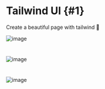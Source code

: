 # Tailwind UI {#1}
Create a beautiful page with tailwind 🍐

![image](https://user-images.githubusercontent.com/74735976/233546425-bdedebd2-fa79-4d7a-9d38-8ee6deabba28.png)
#
![image](https://user-images.githubusercontent.com/74735976/233863240-14f26617-10ad-4ec5-a957-098197796a58.png)


#

![image](https://user-images.githubusercontent.com/74735976/233863282-2ad3303a-18c7-4523-82bd-7d1648c7f28a.png)

